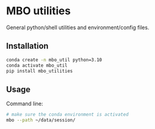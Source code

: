 # MBO utilities
General python/shell utilities and environment/config files.

## Installation
```bash
conda create -n mbo_util python=3.10
conda activate mbo_util
pip install mbo_utilities
```

## Usage

Command line:

``` bash
# make sure the conda environment is activated
mbo --path ~/data/session/
```
